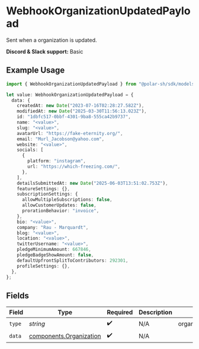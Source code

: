 # WebhookOrganizationUpdatedPayload

Sent when a organization is updated.

**Discord & Slack support:** Basic

## Example Usage

```typescript
import { WebhookOrganizationUpdatedPayload } from "@polar-sh/sdk/models/components/webhookorganizationupdatedpayload.js";

let value: WebhookOrganizationUpdatedPayload = {
  data: {
    createdAt: new Date("2023-07-16T02:28:27.582Z"),
    modifiedAt: new Date("2025-03-30T11:56:13.023Z"),
    id: "1dbfc517-0bbf-4301-9ba8-555ca42b9737",
    name: "<value>",
    slug: "<value>",
    avatarUrl: "https://fake-eternity.org/",
    email: "Murl_Jacobson@yahoo.com",
    website: "<value>",
    socials: [
      {
        platform: "instagram",
        url: "https://which-freezing.com/",
      },
    ],
    detailsSubmittedAt: new Date("2025-06-03T13:51:02.753Z"),
    featureSettings: {},
    subscriptionSettings: {
      allowMultipleSubscriptions: false,
      allowCustomerUpdates: false,
      prorationBehavior: "invoice",
    },
    bio: "<value>",
    company: "Rau - Marquardt",
    blog: "<value>",
    location: "<value>",
    twitterUsername: "<value>",
    pledgeMinimumAmount: 667846,
    pledgeBadgeShowAmount: false,
    defaultUpfrontSplitToContributors: 292301,
    profileSettings: {},
  },
};
```

## Fields

| Field                                                              | Type                                                               | Required                                                           | Description                                                        | Example                                                            |
| ------------------------------------------------------------------ | ------------------------------------------------------------------ | ------------------------------------------------------------------ | ------------------------------------------------------------------ | ------------------------------------------------------------------ |
| `type`                                                             | *string*                                                           | :heavy_check_mark:                                                 | N/A                                                                | organization.updated                                               |
| `data`                                                             | [components.Organization](../../models/components/organization.md) | :heavy_check_mark:                                                 | N/A                                                                |                                                                    |